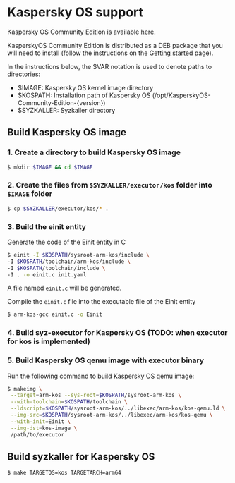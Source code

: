 # Kaspersky OS support



Kaspersky OS Community Edition is available [here](https://os.kaspersky.com/download-community-edition/).

KasperskyOS Community Edition is distributed as a DEB package that you will need to install (follow the instructions on the [Getting started](https://support.kaspersky.com/help/KCE/1.0/en-US/getting_started.htm) page).

In the instructions below, the $VAR notation is used to denote paths to directories:

- $IMAGE: Kaspersky OS kernel image directory
- $KOSPATH: Installation path of Kaspersky OS (/opt/KasperskyOS-Community-Edition-{version})
- $SYZKALLER: Syzkaller directory


## Build Kaspersky OS image

### 1. Create a directory to build Kaspersky OS image

```bash
$ mkdir $IMAGE && cd $IMAGE
```

### 2. Create the files from `$SYZKALLER/executor/kos` folder into `$IMAGE` folder

```bash
$ cp $SYZKALLER/executor/kos/* .
```

### 3. Build the einit entity

Generate the code of the Einit entity in C

```bash
$ einit -I $KOSPATH/sysroot-arm-kos/include \
-I $KOSPATH/toolchain/arm-kos/include \
-I $KOSPATH/toolchain/include \
-I . -o einit.c init.yaml
```

A file named `einit.c` will be generated.


Compile the `einit.c` file into the executable file of the Einit entity

```bash
$ arm-kos-gcc einit.c -o Einit
```

### 4. Build syz-executor for Kaspersky OS (TODO: when executor for kos is implemented)


### 5. Build Kaspersky OS qemu image with executor binary

Run the following command to build Kaspersky OS qemu image:

```bash
$ makeimg \
 --target=arm-kos --sys-root=$KOSPATH/sysroot-arm-kos \
 --with-toolchain=$KOSPATH/toolchain \
 --ldscript=$KOSPATH/sysroot-arm-kos/../libexec/arm-kos/kos-qemu.ld \
 --img-src=$KOSPATH/sysroot-arm-kos/../libexec/arm-kos/kos-qemu \
 --with-init=Einit \
 --img-dst=kos-image \
 /path/to/executor
```


## Build syzkaller for Kaspersky OS

```bash
$ make TARGETOS=kos TARGETARCH=arm64
```